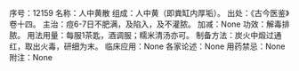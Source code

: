 序号：12159
名称：人中黄散
组成：人中黄（即粪缸内厚垢）。
出处：《古今医鉴》卷十四。
主治：痘6-7日不肥满，及陷入，及不灌脓。
加减：None
功效：解毒排脓。
用法用量：每服1茶匙，酒调服；糯米清汤亦可。
制备方法：炭火中煅过通红，取出火毒，研细为末。
临床应用：None
各家论述：None
用药禁忌：None
附注：None
